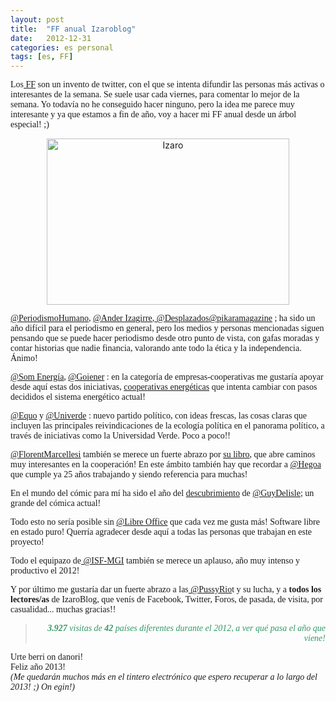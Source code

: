 ```yaml
---
layout: post
title:  "FF anual Izaroblog"
date:   2012-12-31
categories: es personal
tags: [es, FF]
---
```

<span style="font-family: 'Ubuntu Light';">Los<a title="FF" href="http://www.twittboy.com/2009/12/que-es-el-followfriday-en-twitter.html" target="_blank" rel="noopener"> FF</a> son un invento de twitter, con el que se intenta difundir las personas más activas o interesantes de la semana. Se suele usar cada viernes, para comentar lo mejor de la semana. Yo todavía no he conseguido hacer ninguno, pero la idea me parece muy interesante y ya que estamos a fin de año, voy a hacer mi FF anual desde un árbol especial! ;)</span>

<p style="text-align: center;"><img class="size-large wp-image-1071 aligncenter" src="http://izaroblog.files.wordpress.com/2012/12/izaro.jpg?w=388" alt="Izaro" width="388" height="266" /></p>
<p><a style="font-family: 'Ubuntu Light';" title="Periodismo Humano" href="http://periodismohumano.com/" target="_blank" rel="noopener">@PeriodismoHumano</a><span style="font-family: 'Ubuntu Light';">, </span><a style="font-family: 'Ubuntu Light';" title="Ander Izagirre" href="http://gentedigital.es/comunidad/anderiza/" target="_blank" rel="noopener">@Ander Izagirre</a><span style="font-family: 'Ubuntu Light';">,</span><a style="font-family: 'Ubuntu Light';" title="Desplazados" href="http://www.desplazados.org/" target="_blank" rel="noopener"> @Desplazados</a><a style="font-family: 'Ubuntu Light';" title="Pikara" href="http://www.pikaramagazine.com/" target="_blank" rel="noopener">@pikaramagazine</a><span style="font-family: 'Ubuntu Light';"> ; ha sido un año difícil para el periodismo en general, pero los medios y personas mencionadas siguen pensando que se puede hacer periodismo desde otro punto de vista, con gafas moradas y contar historias que nadie financia, valorando ante todo la ética y la independencia. Ánimo!</span></p>
<p><span style="font-family: 'Ubuntu Light';"><a title="Som Energía" href="http://www.somenergia.coop/" target="_blank" rel="noopener">@Som Energía</a>, <a title="Goiener" href="http://www.goiener.com/es" target="_blank" rel="noopener">@Goiener</a> : en la categoría de empresas-cooperativas me gustaría apoyar desde aquí estas dos iniciativas, <a title="Cooperativas energéticas" href="http://izaroblog.com/2012/09/12/cooperativas-energeticas/" target="_blank" rel="noopener">cooperativas energéticas</a> que intenta cambiar con pasos decididos el sistema energético actual!</span></p>
<p><span style="font-family: 'Ubuntu Light';"><a title="Equo" href="http://partidoequo.es/" target="_blank" rel="noopener">@Equo</a> y <a title="Uni Verde" href="http://universidadverde.es/" target="_blank" rel="noopener">@Univerde</a> : nuevo partido político, con ideas frescas, las cosas claras que incluyen las principales reivindicaciones de la ecología política en el panorama político, a través de iniciativas como la Universidad Verde. Poco a poco!!</span></p>
<p><span style="font-family: 'Ubuntu Light';"><a title="Florent" href="http://florentmarcellesi.wordpress.com/acerca-de/" target="_blank" rel="noopener">@FlorentMarcellesi</a> también se merece un fuerte abrazo por <a title="Florent libro" href="http://florentmarcellesi.wordpress.com/2012/07/02/mi-nuevo-libro-cooperacion-al-posdesarrollo/" target="_blank" rel="noopener">su libro</a>, que abre caminos muy interesantes en la cooperación! En este ámbito también hay que recordar a <a title="Hegoa" href="http://www.hegoa.ehu.es/" target="_blank" rel="noopener">@Hegoa</a> que cumple ya 25 años trabajando y siendo referencia para muchas!</span></p>
<p><span style="font-family: 'Ubuntu Light';">En el mundo del cómic para mí ha sido el año del <a title="Crónicas de Jerusalén" href="http://izaroblog.com/2012/04/22/cronicas-de-jerusalen/" target="_blank" rel="noopener">descubrimiento</a> de <a title="Guy Delisle" href="http://www.guydelisle.com/" target="_blank" rel="noopener">@GuyDelisle</a>; un grande del cómica actual! </span></p>
<p><span style="font-family: 'Ubuntu Light';">Todo esto no sería posible sin <a title="Libre Office" href="http://es.libreoffice.org/" target="_blank" rel="noopener">@Libre Office</a> que cada vez me gusta más! Software libre en estado puro! Querría agradecer desde aquí a todas las personas que trabajan en este proyecto! </span></p>
<p><span style="font-family: 'Ubuntu Light';">Todo el equipazo de<a title="ISF-MGI" href="http://euskadi.isf.es/blog/" target="_blank" rel="noopener"> @ISF-MGI</a> también se merece un aplauso, año muy intenso y productivo el 2012!</span></p>
<p><span style="font-family: 'Ubuntu Light';">Y por último me gustaría dar un fuerte abrazo a las<a title="Pussy Riot" href="http://es.wikipedia.org/wiki/Pussy_Riot" target="_blank" rel="noopener"> @PussyRio</a>t y su lucha, y a<strong> todos los lectores/as</strong> de IzaroBlog, que venís de Facebook, Twitter, Foros, de pasada, de visita, por casualidad... muchas gracias!! </span></p>
<blockquote>
<p style="text-align: right;"><span style="color: #339966;"><em><span style="font-family: 'Ubuntu Light';"><strong>3.927</strong> visitas de</span><span style="font-family: 'Ubuntu Light';"><strong> 42</strong> países</span><span style="font-family: 'Ubuntu Light';"> diferentes durante el 2012, a ver qué pasa el año que viene!</span></em></span></p>
</blockquote>
<p><span style="font-family: 'Ubuntu Light';">Urte berri on danori!<br /></span><span style="font-family: 'Ubuntu Light';">Feliz año 2013!<br /><em>(Me quedarán muchos más en el tintero electrónico que espero recuperar a lo largo del 2013! ;) On egin!)</em></span></p>
